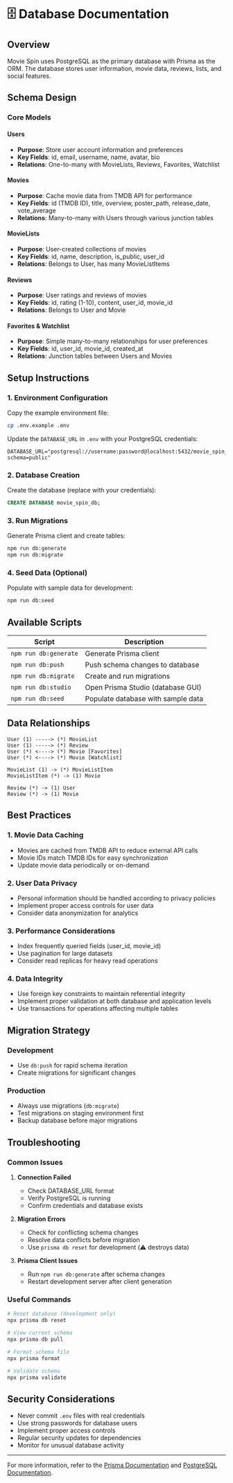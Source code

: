 # 🗄️ Database Documentation

## Overview

Movie Spin uses PostgreSQL as the primary database with Prisma as the ORM. The database stores user information, movie data, reviews, lists, and social features.

## Schema Design

### Core Models

#### Users

- **Purpose**: Store user account information and preferences
- **Key Fields**: id, email, username, name, avatar, bio
- **Relations**: One-to-many with MovieLists, Reviews, Favorites, Watchlist

#### Movies

- **Purpose**: Cache movie data from TMDB API for performance
- **Key Fields**: id (TMDB ID), title, overview, poster_path, release_date, vote_average
- **Relations**: Many-to-many with Users through various junction tables

#### MovieLists

- **Purpose**: User-created collections of movies
- **Key Fields**: id, name, description, is_public, user_id
- **Relations**: Belongs to User, has many MovieListItems

#### Reviews

- **Purpose**: User ratings and reviews of movies
- **Key Fields**: id, rating (1-10), content, user_id, movie_id
- **Relations**: Belongs to User and Movie

#### Favorites & Watchlist

- **Purpose**: Simple many-to-many relationships for user preferences
- **Key Fields**: id, user_id, movie_id, created_at
- **Relations**: Junction tables between Users and Movies

## Setup Instructions

### 1. Environment Configuration

Copy the example environment file:

```bash
cp .env.example .env
```

Update the `DATABASE_URL` in `.env` with your PostgreSQL credentials:

```
DATABASE_URL="postgresql://username:password@localhost:5432/movie_spin_db?schema=public"
```

### 2. Database Creation

Create the database (replace with your credentials):

```sql
CREATE DATABASE movie_spin_db;
```

### 3. Run Migrations

Generate Prisma client and create tables:

```bash
npm run db:generate
npm run db:migrate
```

### 4. Seed Data (Optional)

Populate with sample data for development:

```bash
npm run db:seed
```

## Available Scripts

| Script                | Description                        |
| --------------------- | ---------------------------------- |
| `npm run db:generate` | Generate Prisma client             |
| `npm run db:push`     | Push schema changes to database    |
| `npm run db:migrate`  | Create and run migrations          |
| `npm run db:studio`   | Open Prisma Studio (database GUI)  |
| `npm run db:seed`     | Populate database with sample data |

## Data Relationships

```
User (1) -----> (*) MovieList
User (1) -----> (*) Review
User (*) <----> (*) Movie [Favorites]
User (*) <----> (*) Movie [Watchlist]

MovieList (1) -> (*) MovieListItem
MovieListItem (*) -> (1) Movie

Review (*) -> (1) User
Review (*) -> (1) Movie
```

## Best Practices

### 1. Movie Data Caching

- Movies are cached from TMDB API to reduce external API calls
- Movie IDs match TMDB IDs for easy synchronization
- Update movie data periodically or on-demand

### 2. User Data Privacy

- Personal information should be handled according to privacy policies
- Implement proper access controls for user data
- Consider data anonymization for analytics

### 3. Performance Considerations

- Index frequently queried fields (user_id, movie_id)
- Use pagination for large datasets
- Consider read replicas for heavy read operations

### 4. Data Integrity

- Use foreign key constraints to maintain referential integrity
- Implement proper validation at both database and application levels
- Use transactions for operations affecting multiple tables

## Migration Strategy

### Development

- Use `db:push` for rapid schema iteration
- Create migrations for significant changes

### Production

- Always use migrations (`db:migrate`)
- Test migrations on staging environment first
- Backup database before major migrations

## Troubleshooting

### Common Issues

1. **Connection Failed**

   - Check DATABASE_URL format
   - Verify PostgreSQL is running
   - Confirm credentials and database exists

2. **Migration Errors**

   - Check for conflicting schema changes
   - Resolve data conflicts before migration
   - Use `prisma db reset` for development (⚠️ destroys data)

3. **Prisma Client Issues**
   - Run `npm run db:generate` after schema changes
   - Restart development server after client generation

### Useful Commands

```bash
# Reset database (development only)
npx prisma db reset

# View current schema
npx prisma db pull

# Format schema file
npx prisma format

# Validate schema
npx prisma validate
```

## Security Considerations

- Never commit `.env` files with real credentials
- Use strong passwords for database users
- Implement proper access controls
- Regular security updates for dependencies
- Monitor for unusual database activity

---

For more information, refer to the [Prisma Documentation](https://www.prisma.io/docs/) and [PostgreSQL Documentation](https://www.postgresql.org/docs/).
